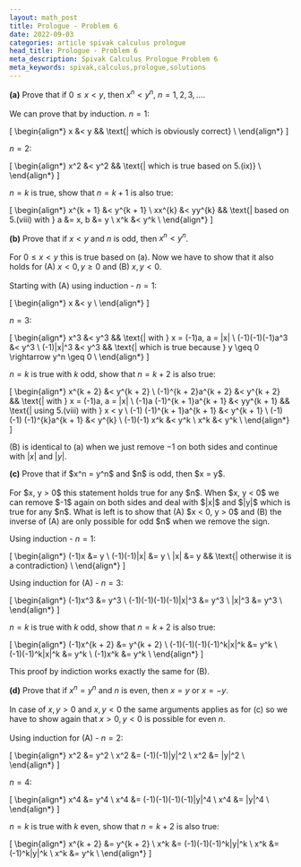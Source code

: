 ```yaml
---
layout: math_post
title: Prologue - Problem 6
date: 2022-09-03
categories: article spivak calculus prologue
head_title: Prologue - Problem 6
meta_description: Spivak Calculus Prologue Problem 6
meta_keywords: spivak,calculus,prologue,solutions
---
```


<p>

  <strong>(a)</strong> Prove that if $0 \leq x < y$, then $x^n < y^n$, $n = 1, 2, 3, ...$.
  <br>
  <br>
  We can prove that by induction. $n = 1$:

  \[
    \begin{align*}
      x &< y  && \text{| which is obviously correct} \\
    \end{align*}
  \]

  $n = 2$:

  \[
    \begin{align*}
      x^2 &< y^2  && \text{| which is true based on 5.(ix)} \\
    \end{align*}
  \]

  $n = k$ is true, show that $n = k + 1$ is also true:

  \[
    \begin{align*}
      x^{k + 1} &< y^{k + 1} \\
      xx^{k} &< yy^{k}  && \text{| based on 5.(viii) with } a &= x, b &= y \\
      x^k &< y^k \\
    \end{align*}
  \]

</p>

<p>

  <strong>(b)</strong> Prove that if $x < y$ and $n$ is odd, then $x^n < y^n$.
  <br>
  <br>
  For $0 \leq x < y$ this is true based on (a). Now we have to show that it also holds for (A) $x < 0, y \geq 0$ and (B) $x, y < 0$.
  <br>
  <br>
  Starting with (A) using induction - $n = 1$:

  \[
    \begin{align*}
      x &< y \\
    \end{align*}
  \]

  $n = 3$:

  \[
    \begin{align*}
      x^3 &< y^3  && \text{| with } x = (-1)a, a = |x| \\
      (-1)(-1)(-1)a^3 &< y^3 \\
      (-1)|x|^3 &< y^3  && \text{| which is true because } y \geq 0 \rightarrow y^n \geq 0 \\
    \end{align*}
  \]

  $n = k$ is true with $k$ odd, show that $n = k + 2$ is also true:

  \[
    \begin{align*}
      x^{k + 2} &< y^{k + 2} \\
      (-1)^{k + 2}a^{k + 2} &< y^{k + 2}  && \text{| with } x = (-1)a, a = |x| \\
      (-1)a (-1)^{k + 1}a^{k + 1} &< yy^{k + 1}  && \text{| using 5.(viii) with } x < y \\
      (-1) (-1)^{k + 1}a^{k + 1} &< y^{k + 1} \\
      (-1)(-1) (-1)^{k}a^{k + 1} &< y^{k} \\
      (-1)(-1) x^k &< y^k \\
      x^k &< y^k \\
    \end{align*}
  \]

  (B) is identical to (a) when we just remove $-1$ on both sides and continue with $|x|$ and $|y|$.
</p>

<p>
  <strong>(c)</strong> Prove that if $x^n = y^n$ and $n$ is odd, then $x = y$.
  <br>
  <br>
  For $x, y > 0$ this statement holds true for any $n$. When $x, y < 0$ we can remove $-1$ again on both sides and deal with $|x|$ and $|y|$ which is true for any $n$.
  What is left is to show that (A) $x < 0, y > 0$ and (B) the inverse of (A) are only possible for odd $n$ when we remove the sign.

  Using induction - $n = 1$:

  \[
    \begin{align*}
      (-1)x &= y \\
      (-1)(-1)|x| &= y \\
      |x| &= y  && \text{| otherwise it is a contradiction} \\
    \end{align*}
  \]

  Using induction for (A) - $n = 3$:

  \[
    \begin{align*}
      (-1)x^3 &= y^3 \\
      (-1)(-1)(-1)(-1)|x|^3 &= y^3 \\
      |x|^3 &= y^3 \\
    \end{align*}
  \]

  $n = k$ is true with $k$ odd, show that $n = k + 2$ is also true:

  \[
    \begin{align*}
      (-1)x^{k + 2} &= y^{k + 2} \\
      (-1)(-1)(-1)(-1)^k|x|^k &= y^k \\
      (-1)(-1)^k|x|^k &= y^k \\
      (-1)x^k &= y^k \\
    \end{align*}
  \]

  This proof by indiction works exactly the same for (B).

</p>

<p>

  <strong>(d)</strong> Prove that if $x^n = y^n$ and $n$ is even, then $x = y$ or $x = -y$.
  <br>
  <br>
  In case of $x, y > 0$ and $x, y < 0$ the same arguments applies as for (c) so we have to show again that
  $x > 0, y < 0$ is possible for even $n$.
  <br>
  <br>
  Using induction for (A) - $n = 2$:

  \[
    \begin{align*}
      x^2 &= y^2 \\
      x^2 &= (-1)(-1)|y|^2 \\
      x^2 &= |y|^2 \\
    \end{align*}
  \]

  $n = 4$:

  \[
    \begin{align*}
      x^4 &= y^4 \\
      x^4 &= (-1)(-1)(-1)(-1)|y|^4 \\
      x^4 &= |y|^4 \\
    \end{align*}
  \]

  $n = k$ is true with $k$ even, show that $n = k + 2$ is also true:

  \[
    \begin{align*}
      x^{k + 2} &= y^{k + 2} \\
      x^k &= (-1)(-1)(-1)^k|y|^k \\
      x^k &= (-1)^k|y|^k \\
      x^k &= y^k \\
    \end{align*}
  \]

</p>
